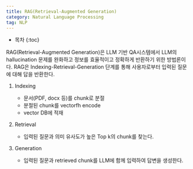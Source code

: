 ```yaml
---
title: RAG(Retrieval-Augmented Generation)
category: Natural Language Processing
tag: NLP
---
```








* 목차
{:toc}









RAG(Retrieval-Augmented Generation)은 LLM 기반 QA시스템에서 LLM의 hallucination 문제를 완화하고 정보를 효율적이고 정확하게 반환하기 위한 방법론이다. 
RAG은 Indexing-Retrieval-Generation 단계를 통해 사용자로부터 입력된 질문에 대해 답을 반환한다.

1) Indexing
   - 문서(PDF, docx 등)를 chunk로 분절
   - 분절된 chunk를 vectorfh encode
   - vector DB에 적재
     
2) Retrieval
   - 입력된 질문과 의미 유사도가 높은 Top k의 chunk를 찾는다.
     
3) Generation
   - 입력된 질문과 retrieved chunk를 LLM에 함께 입력하여 답변을 생성한다.
   
